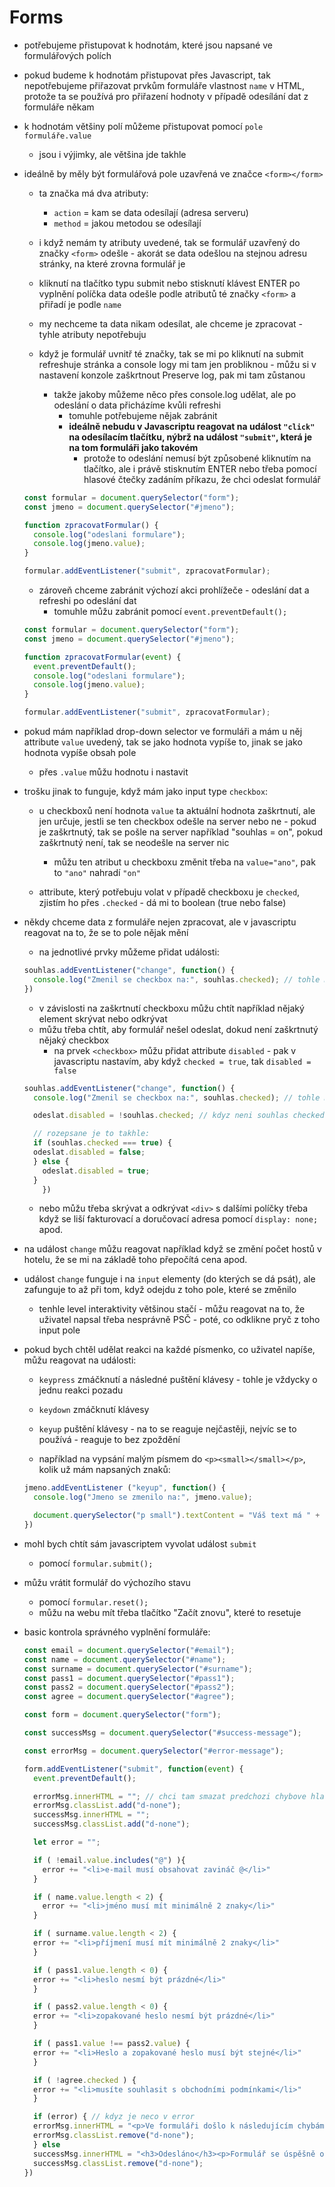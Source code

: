 # Forms

* potřebujeme přistupovat k hodnotám, které jsou napsané ve formulářových polích

* pokud budeme k hodnotám přistupovat přes Javascript, tak nepotřebujeme přiřazovat prvkům formuláře vlastnost `name` v HTML, protože ta se používá pro přiřazení hodnoty v případě odesílání dat z formuláře někam

* k hodnotám většiny polí můžeme přistupovat pomocí `pole formuláře.value`
  * jsou i výjimky, ale většina jde takhle

* ideálně by měly být formulářová pole uzavřená ve značce `<form></form>`
  * ta značka má dva atributy:
    * `action` = kam se data odesílají (adresa serveru)
    * `method` = jakou metodou se odesílají

  * i když nemám ty atributy uvedené, tak se formulář uzavřený do značky `<form>` odešle - akorát se data odešlou na stejnou adresu stránky, na které zrovna formulář je

  * kliknutí na tlačítko typu submit nebo stisknutí klávest ENTER po vyplnění políčka data odešle podle atributů té značky `<form>` a přiřadí je podle `name`

  * my nechceme ta data nikam odesílat, ale chceme je zpracovat - tyhle atributy nepotřebuju

  * když je formulář uvnitř té značky, tak se mi po kliknutí na submit refreshuje stránka a console logy mi tam jen probliknou - můžu si v nastavení konzole zaškrtnout Preserve log, pak mi tam zůstanou
    * takže jakoby můžeme něco přes console.log udělat, ale po odeslání o data přicházíme kvůli refreshi
      * tomuhle potřebujeme nějak zabránit
      * **ideálně nebudu v Javascriptu reagovat na událost `"click"` na odesílacím tlačítku, nýbrž na událost `"submit"`, která je na tom formuláři jako takovém**
        * protože to odeslání nemusí být způsobené kliknutím na tlačítko, ale i právě stisknutím ENTER nebo třeba pomocí hlasové čtečky zadáním příkazu, že chci odeslat formulář
  ```javascript
  const formular = document.querySelector("form");
  const jmeno = document.querySelector("#jmeno");

  function zpracovatFormular() {
    console.log("odeslani formulare");
    console.log(jmeno.value);
  }

  formular.addEventListener("submit", zpracovatFormular);
  ```
  * zároveň chceme zabránit výchozí akci prohlížeče - odeslání dat a refreshi po odeslání dat
    * tomuhle můžu zabránit pomocí `event.preventDefault();`
  ```javascript
  const formular = document.querySelector("form");
  const jmeno = document.querySelector("#jmeno");

  function zpracovatFormular(event) {
    event.preventDefault();
    console.log("odeslani formulare");
    console.log(jmeno.value);
  }

  formular.addEventListener("submit", zpracovatFormular);
  ```

* pokud mám například drop-down selector ve formuláři a mám u něj attribute `value` uvedený, tak se jako hodnota vypíše to, jinak se jako hodnota vypíše obsah pole
  * přes `.value` můžu hodnotu i nastavit

* trošku jinak to funguje, když mám jako input type `checkbox`:
  * u checkboxů není hodnota `value` ta aktuální hodnota zaškrtnutí, ale jen určuje, jestli se ten checkbox odešle na server nebo ne - pokud je zaškrtnutý, tak se pošle na server například "souhlas = on", pokud zaškrtnutý není, tak se neodešle na server nic
    * můžu ten atribut u checkboxu změnit třeba na `value="ano"`, pak to `"ano"` nahradí `"on"`

  * attribute, který potřebuju volat v případě checkboxu je `checked`, zjistím ho přes `.checked` - dá mi to boolean (true nebo false)

* někdy chceme data z formuláře nejen zpracovat, ale v javascriptu reagovat na to, že se to pole nějak mění
  * na jednotlivé prvky můžeme přidat události:

  ```javascript
  souhlas.addEventListener("change", function() {
    console.log("Zmenil se checkbox na:", souhlas.checked); // tohle mi jen v konzoli ukaze, zda je checkbox zaskrtnuty - true, nebo ne - false, reaguje to na zaskrtnuti checkboxu, ne na tlacitko submit
  })
  ```
  * v závislosti na zaškrtnutí checkboxu můžu chtít například nějaký element skrývat nebo odkrývat
  * můžu třeba chtít, aby formulář nešel odeslat, dokud není zaškrtnutý nějaký checkbox
    * na prvek `<checkbox>` můžu přidat attribute `disabled` - pak v javascriptu nastavím, aby když `checked = true`, tak `disabled = false`
  ```javascript
  souhlas.addEventListener("change", function() {
    console.log("Zmenil se checkbox na:", souhlas.checked); // tohle mi jen v konzoli ukaze, zda je checkbox zaskrtnuty - true, nebo ne - false, reaguje to na zaskrtnuti checkboxu, ne na tlacitko submit

    odeslat.disabled = !souhlas.checked; // kdyz neni souhlas checked, pak je odeslat disabled - zjednodussene napsano

    // rozepsane je to takhle:
    if (souhlas.checked === true) {
    odeslat.disabled = false;
    } else {
      odeslat.disabled = true;
    }
      })
  ```
    * nebo můžu třeba skrývat a odkrývat `<div>` s dalšími políčky třeba když se liší fakturovací a doručovací adresa pomocí `display: none;` apod.

* na událost `change` můžu reagovat například když se změní počet hostů v hotelu, že se mi na základě toho přepočítá cena apod.

* událost `change` funguje i na `input` elementy (do kterých se dá psát), ale zafunguje to až při tom, když odejdu z toho pole, které se změnilo
  * tenhle level interaktivity většinou stačí - můžu reagovat na to, že uživatel napsal třeba nesprávně PSČ - poté, co odklikne pryč z toho input pole

* pokud bych chtěl udělat reakci na každé písmenko, co uživatel napíše, můžu reagovat na události:
  * `keypress` zmáčknutí a následné puštění klávesy - tohle je vždycky o jednu reakci pozadu
  * `keydown` zmáčknutí klávesy
  * `keyup` puštění klávesy - na to se reaguje nejčastěji, nejvíc se to používá - reaguje to bez zpoždění

  * například na vypsání malým písmem do `<p><small></small></p>`, kolik už mám napsaných znaků:
  ```javascript
  jmeno.addEventListener ("keyup", function() {
    console.log("Jmeno se zmenilo na:", jmeno.value);

    document.querySelector("p small").textContent = "Váš text má " + jmeno.value.lenght + " znaků." // nemusím ten querySelector mít vždycky v proměnné, ale je to lepší
  })
  ```

* mohl bych chtít sám javascriptem vyvolat událost `submit`
  * pomocí `formular.submit();`

* můžu vrátit formulář do výchozího stavu
  * pomocí `formular.reset();`
  * můžu na webu mít třeba tlačítko "Začít znovu", které to resetuje

* basic kontrola správného vyplnění formuláře:
  ```javascript
  const email = document.querySelector("#email");
  const name = document.querySelector("#name");
  const surname = document.querySelector("#surname");
  const pass1 = document.querySelector("#pass1");
  const pass2 = document.querySelector("#pass2");
  const agree = document.querySelector("#agree");

  const form = document.querySelector("form");

  const successMsg = document.querySelector("#success-message");

  const errorMsg = document.querySelector("#error-message");

  form.addEventListener("submit", function(event) {
    event.preventDefault();

    errorMsg.innerHTML = ""; // chci tam smazat predchozi chybove hlasky, i kdyby tam nekde byly skryte - mohly by to treba cist ctecky displeju, nebo tak
    errorMsg.classList.add("d-none");
    successMsg.innerHTML = "";
    successMsg.classList.add("d-none");

    let error = "";

    if ( !email.value.includes("@") ){
      error += "<li>e-mail musí obsahovat zavináč @</li>"
    }

    if ( name.value.length < 2) {
      error += "<li>jméno musí mít minimálně 2 znaky</li>"
    }

    if ( surname.value.length < 2) {
    error += "<li>příjmení musí mít minimálně 2 znaky</li>"
    }

    if ( pass1.value.length < 0) {
    error += "<li>heslo nesmí být prázdné</li>"
    }

    if ( pass2.value.length < 0) {
    error += "<li>zopakované heslo nesmí být prázdné</li>"
    }

    if ( pass1.value !== pass2.value) {
    error += "<li>Heslo a zopakované heslo musí být stejné</li>"
    }

    if ( !agree.checked ) {
    error += "<li>musíte souhlasit s obchodními podmínkami</li>"
    }

    if (error) { // kdyz je neco v error
    errorMsg.innerHTML = "<p>Ve formuláři došlo k následujícím chybám:</p><ul>" + error + "</ul";
    errorMsg.classList.remove("d-none");
    } else
    successMsg.innerHTML = "<h3>Odesláno</h3><p>Formulář se úspěšně odeslal.</p>";
    successMsg.classList.remove("d-none");
  })
```